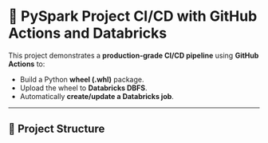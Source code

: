 # 🚀 PySpark Project CI/CD with GitHub Actions and Databricks

This project demonstrates a **production-grade CI/CD pipeline** using **GitHub Actions** to:
- Build a Python **wheel (.whl)** package.
- Upload the wheel to **Databricks DBFS**.
- Automatically **create/update a Databricks job**.

---

## 📂 Project Structure

